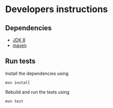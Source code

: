 # Developers instructions

## Dependencies

- [JDK 8](https://www.oracle.com/technetwork/java/javase/downloads/jdk8-downloads-2133151.html)
- [maven](https://maven.apache.org)

## Run tests

Install the dependencies using

```console
mvn install
```

Rebuild and run the tests using

```console
mvn test
```
